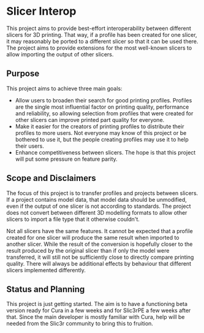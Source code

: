 Slicer Interop
====
This project aims to provide best-effort interoperability between different slicers for 3D printing. That way, if a profile has been created for one slicer, it may reasonably be ported to a different slicer so that it can be used there. The project aims to provide extensions for the most well-known slicers to allow importing the output of other slicers.

Purpose
----
This project aims to achieve three main goals:
* Allow users to broaden their search for good printing profiles. Profiles are the single most influential factor on printing quality, performance and reliability, so allowing selection from profiles that were created for other slicers can improve printed part quality for everyone.
* Make it easier for the creators of printing profiles to distribute their profiles to more users. Not everyone may know of this project or be bothered to use it, but the people creating profiles may use it to help their users.
* Enhance competitiveness between slicers. The hope is that this project will put some pressure on feature parity.

Scope and Disclaimers
----
The focus of this project is to transfer profiles and projects between slicers. If a project contains model data, that model data should be unmodified, even if the output of one slicer is not according to standards. The project does not convert between different 3D modelling formats to allow other slicers to import a file type that it otherwise couldn't.

Not all slicers have the same features. It cannot be expected that a profile created for one slicer will produce the same result when imported to another slicer. While the result of the conversion is hopefully closer to the result produced by the original slicer than if only the model were transferred, it will still not be sufficiently close to directly compare printing quality. There will always be additional effects by behaviour that different slicers implemented differently.

Status and Planning
----
This project is just getting started. The aim is to have a functioning beta version ready for Cura in a few weeks and for Slic3rPE a few weeks after that. Since the main developer is mostly familiar with Cura, help will be needed from the Slic3r community to bring this to fruition.
